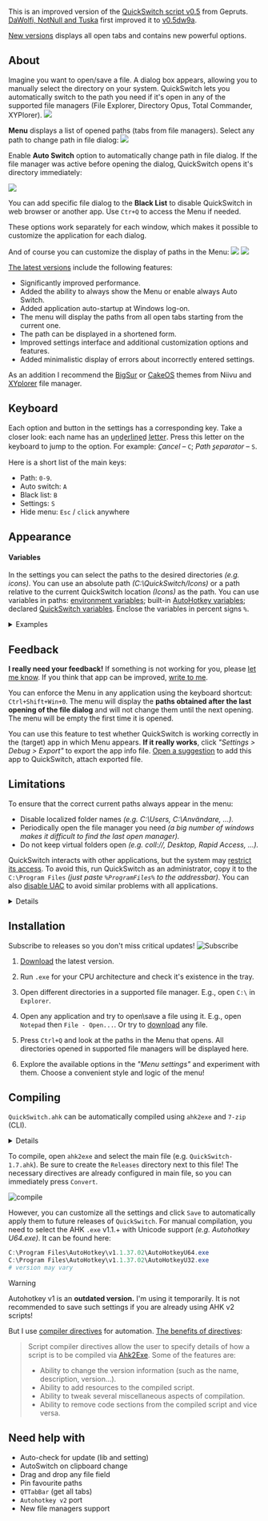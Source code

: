 This is an improved version of the [QuickSwitch script v0.5](https://github.com/gepruts/QuickSwitch) from Gepruts. [DaWolfi, NotNull and Tuska](https://www.voidtools.com/forum/viewtopic.php?t=9881) first improved it to [v0.5dw9a](https://www.voidtools.com/forum/download/file.php?id=2235).

[New versions](https://github.com/JoyHak/QuickSwitch/releases) displays all open tabs and contains new powerful options. 

## About

Imagine you want to open/save a file. A dialog box appears, allowing you to manually select the directory on your system. QuickSwitch lets you automatically switch to the path you need if it's open in any of the supported file managers (File Explorer, Directory Opus, Total Commander, XYPlorer). 
![](https://github.com/JoyHak/QuickSwitch/blob/main/Images/white.png)

**Menu** displays a list of opened paths (tabs from file managers). Select any path to change path in file dialog:
![](https://github.com/JoyHak/QuickSwitch/blob/main/Images/menu.gif)

Enable **Auto Switch** option to automatically change path in file dialog. If the file manager was active before opening the dialog, QuickSwitch opens it's directory immediately:

![](https://github.com/JoyHak/QuickSwitch/blob/main/Images/autoswitch.gif)

You can add specific file dialog to the **Black List** to disable QuickSwitch in web browser or another app. Use `Ctr+Q` to access the Menu if needed.

These options work separately for each window, which makes it possible to customize the application for each dialog.

And of course you can customize the display of paths in the Menu:
![](https://github.com/JoyHak/QuickSwitch/blob/main/Images/settings.png)
![](https://github.com/JoyHak/QuickSwitch/blob/main/Images/settings.gif)

[The latest versions](https://github.com/JoyHak/QuickSwitch/releases) include the following features:

- Significantly improved performance.
- Added the ability to always show the Menu or enable always Auto Switch.
- Added application auto-startup at Windows log-on.
- The menu will display the paths from all open tabs starting from the current one. 
- The path can be displayed in a shortened form.
- Improved settings interface and additional customization options and features.
- Added minimalistic display of errors about incorrectly entered settings.

As an addition I recommend the [BigSur](https://www.deviantart.com/niivu/art/Big-Sur-2-Windows-10-Themes-861727886) or [CakeOS](https://www.deviantart.com/niivu/art/cakeOS-2-0-for-Windows-11-953541433) themes from Niivu and [XYplorer](https://www.xyplorer.com/index.php) file manager.

## Keyboard

Each option and button in the settings has a corresponding key.
Take a closer look: each name has an u̲n̲d̲e̲r̲l̲i̲n̲e̲d̲ l̲e̲t̲t̲e̲r̲. Press this letter on the keyboard to jump to the option. For example:
 _C̲ancel_ – `C`; _Path s̲eparator_  – `S`.

Here is a short list of the main keys:
- Path: `0-9`.
- Auto switch: `A`
- Black list: `B`
- Settings: `S`
- Hide menu: `Esc` / `click` anywhere

## Appearance


#### Variables
In the settings you can select the paths to the desired directories *(e.g. icons)*. You can use an absolute path *(C:\QuickSwitch/Icons)* or a path relative to the current QuickSwitch location *(Icons)* as the path. You can use variables in paths: [environment variables](https://learn.microsoft.com/en-us/windows/deployment/usmt/usmt-recognized-environment-variables); built-in [AutoHotkey variables](https://www.autohotkey.com/docs/v1/Variables.htm#BuiltIn); declared [QuickSwitch variables](https://github.com/JoyHak/QuickSwitch/blob/main/Lib/Values.ahk). Enclose the variables in percent signs `%`.
<details><summary>Examples</summary>
 
  %AppData%\Icons <br>
  %A_ScriptDir%\Icons <br>
  %Temp%\Icons\%SOME_SYSTEM_PATH% <br>
  C:\%IconsDir% <br>
  Icons <br>
  <br>
 If you have enabled the `Settings > Theme > Show paths from clipboard`, all copied variables will also be expanded. For example, if you have [Cmder](https://github.com/cmderdev/cmder) or [ConEmu](https://github.com/Maximus5/ConEmu) installed you can copy the `%ConEmuDir%` text to always see the path `C:\Users\...\cmder\vendor\conemu-maximus5` in the Menu. For permanent use you can pin this path and it will be visible in the menu always (enable `Settings > Theme > Show pinned paths`).

</details>

## Feedback

**I really need your feedback!** If something is not working for you, please [let me know](https://github.com/JoyHak/QuickSwitch/issues/new?template=bug-report.yaml). If you think that app can be improved, [write to me](https://github.com/JoyHak/QuickSwitch/issues/new?template=feature-request.yaml).

You can enforce the Menu in any application using the keyboard shortcut: `Ctrl+Shift+Win+0`. The menu will display the **paths obtained after the last opening of the file dialog** and will not change them until the next opening. The menu will be empty the first time it is opened.

You can use this feature to test whether QuickSwitch is working correctly in the (target) app in which Menu appears. **If it really works**, click _"Settings > Debug > Export"_ to export the app info file. [Open a suggestion](https://github.com/JoyHak/QuickSwitch/issues/new?template=feature-request.yaml) to add this app to QuickSwitch, attach exported file. 

## Limitations

To ensure that the correct current paths always appear in the menu:
- Disable localized folder names *(e.g. C:\Users, C:\Användare, ...).*                       
- Periodically open the file manager you need *(a big number of windows makes it difficult to find the last open manager).*
- Do not keep virtual folders open *(e.g. coll://, Desktop, Rapid Access, ...).*

QuickSwitch interacts with other applications, but the system may [restrict its access](https://learn.microsoft.com/en-us/previous-versions/windows/it-pro/windows-10/security/threat-protection/security-policy-settings/user-account-control-allow-uiaccess-applications-to-prompt-for-elevation-without-using-the-secure-desktop). To avoid this, run QuickSwitch as an administrator, copy it to the `C:\Program Files` _(just paste `%ProgramFiles%` to the addressbar)_. You can also [disable UAC](https://superuser.com/a/1773044) to avoid similar problems with all applications.

<details><summary>Details</summary>

QuickSwitch is written in AutoHotkey, which uses WinAPI. It sends messages to other file managers and receives information about the current file dialog and its contents. For these actions to work correctly, it is required that **the target process is not running as an administrator** or QuickSwitch is running with UI access (if it is not a compiled `.ahk` file) or as an administrator. The reason for this is [UIPI](https://learn.microsoft.com/en-us/previous-versions/windows/it-pro/windows-10/security/threat-protection/security-policy-settings/user-account-control-allow-uiaccess-applications-to-prompt-for-elevation-without-using-the-secure-desktop):

> User Interface Privilege Isolation (UIPI) implements restrictions in the Windows subsystem that prevent lower-privilege applications from sending messages or installing hooks in higher-privilege processes. Higher-privilege applications are permitted to send messages to lower-privilege processes. UIPI doesn't interfere with or change the behavior of messages between applications at the same privilege (or integrity) level.

You can also [disable UAC](https://superuser.com/a/1773044) and use low-level or powerful antivirus _(Crowdstrike, Eset Endpoint Security)_ for full control over running applications. Modern viruses [does not require admin privileges](https://security.stackexchange.com/a/183149) to interact with the system. However, they can obtain admin rights by [exploiting Windows vulnerability](https://community.spiceworks.com/t/how-does-malware-actually-gain-admin-access-to-a-pc-without-av/329471).
</details>

## Installation
Subscribe to releases so you don't miss critical updates!
![Subscribe](https://github.com/user-attachments/assets/57eb9a93-fc9d-4dfd-bfb0-00720c2911f1)

1. [Download](https://github.com/JoyHak/QuickSwitch/releases) the latest version.

2. Run `.exe` for your CPU architecture and check it's existence in the tray.

3. Open different directories in a supported file manager. E.g., open `C:\` in `Explorer`.

4. Open any application and try to open\save a file using it. E.g., open `Notepad` then `File - Open...`. Or try to [download](https://github.com/JoyHak/QuickSwitch/releases) any file.

5. Press `Ctrl+Q` and look at the paths in the Menu that opens. All directories opened in supported file managers will be displayed here.

6. Explore the available options in the _"Menu settings"_ and experiment with them. Choose a convenient style and logic of the menu!

## Compiling	

`QuickSwitch.ahk` can be automatically compiled using `ahk2exe` and `7-zip` (CLI).

<details><summary>Details</summary>

`ahk2exe` is here by default: `C:\Program Files\AutoHotkey\Compiler\Ahk2Exe.exe`. </br>
It can be downloaded from here: https://github.com/AutoHotkey/Ahk2Exe </br>
It can be installed using the script: `C:\Program Files\AutoHotkey\UX\install-ahk2exe.ahk` </br>
</br>
`7zG.exe` is also needed to automatically create an archive with the required files from `CMD / PWSH`: https://7-zip.org
</details>

To compile, open `ahk2exe` and select the main file (e.g. `QuickSwitch-1.7.ahk`). Be sure to create the `Releases` directory next to this file! The necessary directives are already configured in main file, so you can immediately press `Convert`. 

![compile](https://github.com/user-attachments/assets/99a689e0-5b54-4994-9bd8-f242ac51c76b)

However, you can customize all the settings and click `Save` to automatically apply them to future releases of `QuickSwitch`. For manual compilation, you need to select the AHK `.exe` v1.1.+ with Unicode support *(e.g. Autohotkey U64.exe)*. It can be found here:
```powershell
C:\Program Files\AutoHotkey\v1.1.37.02\AutoHotkeyU64.exe
C:\Program Files\AutoHotkey\v1.1.37.02\AutoHotkeyU32.exe
# version may vary
```
> [!WARNING]
> Autohotkey v1 is an **outdated version.** I'm using it temporarily. It is not recommended to save such settings if you are already using AHK v2 scripts!

But I use [compiler directives](https://www.autohotkey.com/docs/v1/misc/Ahk2ExeDirectives.htm#Bin) for automation. [The benefits of directives](https://www.autohotkey.com/docs/v1/misc/Ahk2ExeDirectives.htm#SetProp):

> Script compiler directives allow the user to specify details of how a script is to be compiled via [Ahk2Exe](https://www.autohotkey.com/docs/v1/Scripts.htm#ahk2exe). Some of the features are:
>
> - Ability to change the version information (such as the name, description, version...).
> - Ability to add resources to the compiled script.
> - Ability to tweak several miscellaneous aspects of compilation.
> - Ability to remove code sections from the compiled script and vice versa.

## Need help with
- Auto-check for update (lib and setting)
- AutoSwitch on clipboard change
- Drag and drop any file field
- Pin favourite paths
- `QTTabBar` (get all tabs)
- `Autohotkey v2` port
- New file managers support
